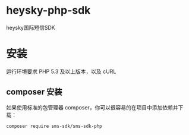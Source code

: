 # heysky-php-sdk
heysky国际短信SDK

# 安装  

运行环境要求 PHP 5.3 及以上版本，以及 cURL  

## composer 安装
如果使用标准的包管理器 composer，你可以很容易的在项目中添加依赖并下载：  
```
composer require sms-sdk/sms-sdk-php
```
